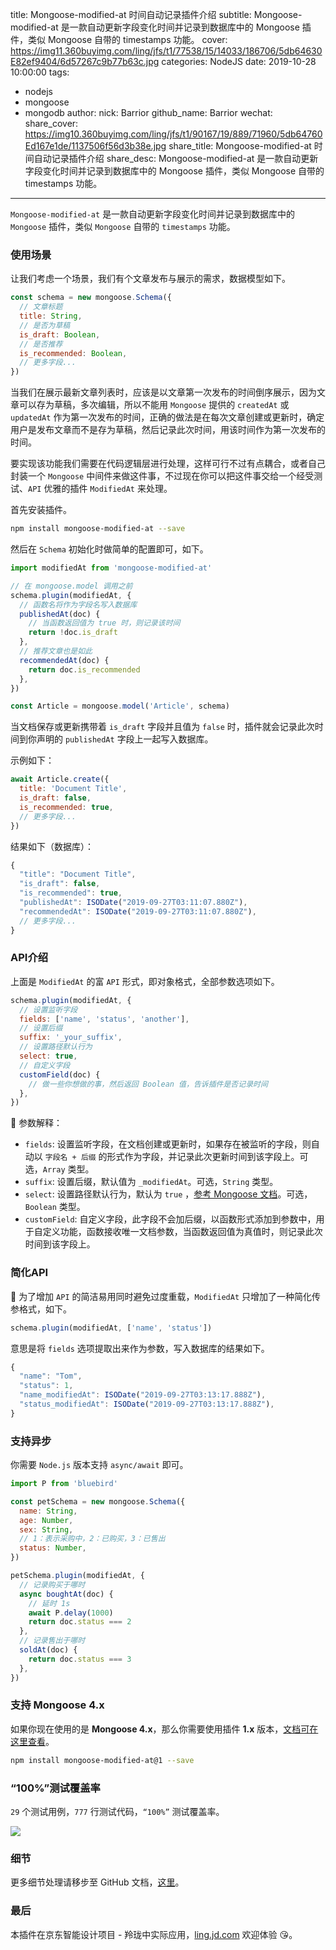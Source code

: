title: Mongoose-modified-at 时间自动记录插件介绍
subtitle: Mongoose-modified-at 是一款自动更新字段变化时间并记录到数据库中的 Mongoose 插件，类似 Mongoose 自带的 timestamps 功能。
cover: https://img11.360buyimg.com/ling/jfs/t1/77538/15/14033/186706/5db64630E82ef9404/6d57267c9b77b63c.jpg
categories: NodeJS
date: 2019-10-28 10:00:00
tags:
  - nodejs
  - mongoose
  - mongodb
author:
  nick: Barrior
  github_name: Barrior
wechat:
    share_cover: https://img10.360buyimg.com/ling/jfs/t1/90167/19/889/71960/5db64760Ed167e1de/1137506f56d3b38e.jpg
    share_title: Mongoose-modified-at 时间自动记录插件介绍
    share_desc: Mongoose-modified-at 是一款自动更新字段变化时间并记录到数据库中的 Mongoose 插件，类似 Mongoose 自带的 timestamps 功能。

---

`Mongoose-modified-at` 是一款自动更新字段变化时间并记录到数据库中的 `Mongoose` 插件，类似 `Mongoose` 自带的 `timestamps` 功能。

### 使用场景

让我们考虑一个场景，我们有个文章发布与展示的需求，数据模型如下。

```javascript
const schema = new mongoose.Schema({
  // 文章标题
  title: String,
  // 是否为草稿
  is_draft: Boolean,
  // 是否推荐
  is_recommended: Boolean,
  // 更多字段...
})
```

当我们在展示最新文章列表时，应该是以文章第一次发布的时间倒序展示，因为文章可以存为草稿，多次编辑，所以不能用 `Mongoose` 提供的 `createdAt` 或 `updatedAt` 作为第一次发布的时间，正确的做法是在每次文章创建或更新时，确定用户是发布文章而不是存为草稿，然后记录此次时间，用该时间作为第一次发布的时间。

要实现该功能我们需要在代码逻辑层进行处理，这样可行不过有点耦合，或者自己封装一个 `Mongoose` 中间件来做这件事，不过现在你可以把这件事交给一个经受测试、`API` 优雅的插件 `ModifiedAt` 来处理。

首先安装插件。

```bash
npm install mongoose-modified-at --save
```

然后在 `Schema` 初始化时做简单的配置即可，如下。

```javascript
import modifiedAt from 'mongoose-modified-at'

// 在 mongoose.model 调用之前
schema.plugin(modifiedAt, {
  // 函数名将作为字段名写入数据库
  publishedAt(doc) {
    // 当函数返回值为 true 时，则记录该时间
    return !doc.is_draft
  },
  // 推荐文章也是如此
  recommendedAt(doc) {
    return doc.is_recommended
  },
})

const Article = mongoose.model('Article', schema)
```

当文档保存或更新携带着 `is_draft` 字段并且值为 `false` 时，插件就会记录此次时间到你声明的 `publishedAt` 字段上一起写入数据库。

示例如下：

```javascript
await Article.create({
  title: 'Document Title',
  is_draft: false,
  is_recommended: true,
  // 更多字段...
})
```

结果如下（数据库）：

```javascript
{
  "title": "Document Title",
  "is_draft": false,
  "is_recommended": true,
  "publishedAt": ISODate("2019-09-27T03:11:07.880Z"),
  "recommendedAt": ISODate("2019-09-27T03:11:07.880Z"),
  // 更多字段...
}
```

### API介绍

上面是 `ModifiedAt` 的富 `API` 形式，即对象格式，全部参数选项如下。

```javascript
schema.plugin(modifiedAt, {
  // 设置监听字段
  fields: ['name', 'status', 'another'],
  // 设置后缀
  suffix: '_your_suffix',
  // 设置路径默认行为
  select: true,
  // 自定义字段
  customField(doc) {
    // 做一些你想做的事，然后返回 Boolean 值，告诉插件是否记录时间
  },
})
```

🍎 参数解释：

- `fields`: 设置监听字段，在文档创建或更新时，如果存在被监听的字段，则自动以 `字段名 + 后缀` 的形式作为字段，并记录此次更新时间到该字段上。可选，`Array` 类型。
- `suffix`: 设置后缀，默认值为 `_modifiedAt`。可选，`String` 类型。
- `select`: 设置路径默认行为，默认为 `true` ，[参考 Mongoose 文档](https://mongoosejs.com/docs/api.html#schematype_SchemaType-select)。可选，`Boolean` 类型。
- `customField`: 自定义字段，此字段不会加后缀，以函数形式添加到参数中，用于自定义功能，函数接收唯一文档参数，当函数返回值为真值时，则记录此次时间到该字段上。


### 简化API

🚀 为了增加  `API`  的简洁易用同时避免过度重载，`ModifiedAt` 只增加了一种简化传参格式，如下。

```javascript
schema.plugin(modifiedAt, ['name', 'status'])
```

意思是将 `fields` 选项提取出来作为参数，写入数据库的结果如下。

```javascript
{
  "name": "Tom",
  "status": 1,
  "name_modifiedAt": ISODate("2019-09-27T03:13:17.888Z"),
  "status_modifiedAt": ISODate("2019-09-27T03:13:17.888Z"),
}
```

### 支持异步

你需要 `Node.js` 版本支持 `async/await` 即可。

```javascript
import P from 'bluebird'

const petSchema = new mongoose.Schema({
  name: String,
  age: Number,
  sex: String,
  // 1：表示采购中，2：已购买，3：已售出
  status: Number,
})

petSchema.plugin(modifiedAt, {
  // 记录购买于哪时
  async boughtAt(doc) {
    // 延时 1s
    await P.delay(1000)
    return doc.status === 2
  },
  // 记录售出于哪时
  soldAt(doc) {
    return doc.status === 3
  },
})
```

### 支持 Mongoose 4.x

如果你现在使用的是 **Mongoose 4.x**，那么你需要使用插件 **1.x** 版本，[文档可在这里查看](https://github.com/Barrior/mongoose-modified-at/blob/compatible-with-4x)。

```bash
npm install mongoose-modified-at@1 --save
```

### “100%”测试覆盖率

`29` 个测试用例，`777` 行测试代码，`“100%”` 测试覆盖率。

![](https://img13.360buyimg.com/ling/jfs/t1/61048/28/14044/35412/5db647e5E3db05e1b/5d33e201a410f809.png)

### 细节

更多细节处理请移步至 GitHub 文档，[这里](https://github.com/Barrior/mongoose-modified-at#细节说明)。

### 最后

本插件在京东智能设计项目 - 羚珑中实际应用，[ling.jd.com](https://ling.jd.com) 欢迎体验 😘。
